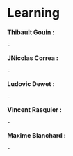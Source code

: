 # Learning


**Thibault Gouin :** 

	- 
**JNicolas Correa :**

	- 
**Ludovic Dewet :**

	-   
**Vincent Rasquier :**

	-  
**Maxime Blanchard :**

	- 